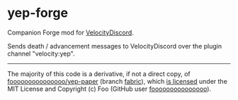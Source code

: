 # yep-forge

Companion Forge mod for [VelocityDiscord](https://github.com/fooooooooooooooo/VelocityDiscord).

Sends death / advancement messages to VelocityDiscord over the plugin channel "velocity:yep".

***

The majority of this code is a derivative, if not a direct copy, of [fooooooooooooooo/yep-paper](https://github.com/fooooooooooooooo/yep-paper) (branch [fabric](https://github.com/fooooooooooooooo/yep-paper/tree/fabric)), which [is licensed](https://github.com/fooooooooooooooo/yep-paper/blob/fabric/src/main/resources/fabric.mod.json#L16) under the MIT License and Copyright (c) Foo (GitHub user [fooooooooooooooo](https://github.com/fooooooooooooooo)).
